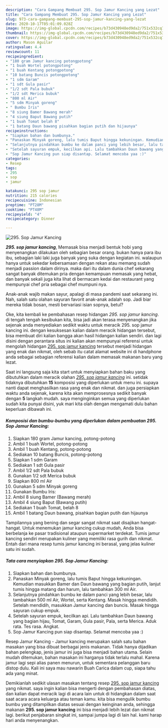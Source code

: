 ```yaml
---
description: "Cara Gampang Membuat 295. Sop Jamur Kancing yang Lezat"
title: "Cara Gampang Membuat 295. Sop Jamur Kancing yang Lezat"
slug: 973-cara-gampang-membuat-295-sop-jamur-kancing-yang-lezat
date: 2020-10-17T05:01:09.028Z
image: https://img-global.cpcdn.com/recipes/b73d430948ed9da2/751x532cq70/295-sop-jamur-kancing-foto-resep-utama.jpg
thumbnail: https://img-global.cpcdn.com/recipes/b73d430948ed9da2/751x532cq70/295-sop-jamur-kancing-foto-resep-utama.jpg
cover: https://img-global.cpcdn.com/recipes/b73d430948ed9da2/751x532cq70/295-sop-jamur-kancing-foto-resep-utama.jpg
author: Mason Aguilar
ratingvalue: 4.4
reviewcount: 11
recipeingredient:
- "180 gram Jamur kancing potongpotong"
- "1 buah Wortel potongpotong"
- "1 buah Kentang potongpotong"
- "10 batang Buncis potongpotong"
- "1 sdm Garam"
- "1 sdt Gula pasir"
- "1/2 sdt Pala bubuk"
- "1/2 sdt Merica bubuk"
- "800 ml Air"
- "5 sdm Minyak goreng"
- " Bumbu Iris"
- "8 siung Bamer Bawang merah"
- "4 siung Baput Bawang putih"
- "1 buah Tomat belah 8"
- "1 batang Daun bawang pisahkan bagian putih dan hijaunya"
recipeinstructions:
- "Siapkan bahan dan bumbunya."
- "Panaskan Minyak goreng, lalu tumis Baput hingga kekuningan. Kemudian masukkan Bamer dan Daun bawang yang bagian putih, lanjut tumis hingga matang dan harum, lalu tambahkan 300 ml Air."
- "Selanjutnya pindahkan bumbu ke dalam panci yang lebih besar, lalu tambahkan 500 ml Air, Wortel, serta Kentang. Masak hingga mendidih. Setelah mendidih, masukkan Jamur kancing dan buncis. Masak hingga sayuran cukup empuk."
- "Setelah sayuran empuk, kecilkan api. Lalu tambahkan Daun bawang yang bagian hijau, Tomat, Garam, Gula pasir, Pala, serta Merica. Aduk rata. Tes rasa. Angkat."
- "Sop Jamur Kancing pun siap disantap. Selamat mencoba yaa :)"
categories:
- Resep
tags:
- 295
- sop
- jamur

katakunci: 295 sop jamur 
nutrition: 215 calories
recipecuisine: Indonesian
preptime: "PT28M"
cooktime: "PT48M"
recipeyield: "4"
recipecategory: Dinner

---
```



![295. Sop Jamur Kancing](https://img-global.cpcdn.com/recipes/b73d430948ed9da2/751x532cq70/295-sop-jamur-kancing-foto-resep-utama.jpg)

<b><i>295. sop jamur kancing</i></b>, Memasak bisa menjadi bentuk hobi yang menyenangkan dilakukan oleh sebagian besar orang. bukan hanya para ibu ibu, sebagian laki laki juga banyak yang suka dengan kegiatan ini. walaupun hanya untuk sekedar kebersamaan dengan rekan atau memang sudah menjadi passion dalam dirinya. maka dari itu dalam dunia chef sekarang sangat banyak ditemukan pria dengan kemampuan memasak yang hebat, dan banyak sekali juga kita lihat di bermacam kedai dan restaurant yang mempunyai chef pria sebagai chef mumpuni nya.

Anak-anak wajib makan sayur, apalagi di masa pandemi saat sekarang ini. Nah, salah satu olahan sayuran favorit anak-anak adalah sop. Jadi biar mereka tidak bosan, mesti bervariasi isian sopnya, betul?

Oke, kita kembali ke pembahasan resep hidangan <i>295. sop jamur kancing</i>. di tengah tengah kesibukan kita, bisa jadi akan terasa menyenangkan jika sejenak anda menyediakan sedikit waktu untuk meracik 295. sop jamur kancing ini. dengan kesuksesan kalian dalam meracik hidangan tersebut, bisa membuat diri kalian bangga akan hasil hidangan kalian sendiri. dan lagi disini dengan perantara situs ini kalian akan mempunyai referensi untuk mengolah hidangan <u>295. sop jamur kancing</u> tersebut menjadi hidangan yang enak dan nikmat, oleh sebab itu catat alamat website ini di handphone anda sebagai sebagian referensi kalian dalam memasak makanan baru yang lezat.


Saat ini langsung saja kita start untuk menyiapkan bahan baku yang dibutuhkan dalam meracik olahan <u><i>295. sop jamur kancing</i></u> ini. setidak tidaknya dibutuhkan <b>15</b> komposisi yang diperlukan untuk menu ini. supaya nanti dapat menghasilkan rasa yang enak dan nikmat. dan juga persiapkan waktu anda sejenak, karena kita akan memprosesnya sedikit banyak dengan <b>5</b> langkah mudah. saya menginginkan semua yang diperlukan sudah kita punyai disini, yuk mari kita olah dengan mengamati dulu bahan keperluan dibawah ini.

<!--inarticleads1-->

##### Komposisi dan bumbu-bumbu yang diperlukan dalam pembuatan 295. Sop Jamur Kancing:

1. Siapkan 180 gram Jamur kancing, potong-potong
1. Ambil 1 buah Wortel, potong-potong
1. Ambil 1 buah Kentang, potong-potong
1. Sediakan 10 batang Buncis, potong-potong
1. Siapkan 1 sdm Garam
1. Sediakan 1 sdt Gula pasir
1. Ambil 1/2 sdt Pala bubuk
1. Gunakan 1/2 sdt Merica bubuk
1. Siapkan 800 ml Air
1. Gunakan 5 sdm Minyak goreng
1. Gunakan  Bumbu Iris:
1. Ambil 8 siung Bamer (Bawang merah)
1. Ambil 4 siung Baput (Bawang putih)
1. Sediakan 1 buah Tomat, belah 8
1. Ambil 1 batang Daun bawang, pisahkan bagian putih dan hijaunya


Tampilannya yang bening dan segar sangat nikmat saat disajikan hangat-hangat. Untuk menemukan jamur kancing cukup mudah, Anda bisa berbelanja ke pasar tradisional ataupun supermarket terdekat. Tumis jamur kancing sendiri merupakan kuliner yang memiliki rasa gurih dan nikmat. Entah dari mana resep tumis jamur kancing ini berasal, yang jelas kuliner satu ini sudah. 

<!--inarticleads2-->

##### Tata cara menyiapkan 295. Sop Jamur Kancing:

1. Siapkan bahan dan bumbunya.
1. Panaskan Minyak goreng, lalu tumis Baput hingga kekuningan. Kemudian masukkan Bamer dan Daun bawang yang bagian putih, lanjut tumis hingga matang dan harum, lalu tambahkan 300 ml Air.
1. Selanjutnya pindahkan bumbu ke dalam panci yang lebih besar, lalu tambahkan 500 ml Air, Wortel, serta Kentang. Masak hingga mendidih. Setelah mendidih, masukkan Jamur kancing dan buncis. Masak hingga sayuran cukup empuk.
1. Setelah sayuran empuk, kecilkan api. Lalu tambahkan Daun bawang yang bagian hijau, Tomat, Garam, Gula pasir, Pala, serta Merica. Aduk rata. Tes rasa. Angkat.
1. Sop Jamur Kancing pun siap disantap. Selamat mencoba yaa :)


Resep Jamur Kancing - Jamur kancing merupakan salah satu bahan masakan yang bisa dibuat berbagai jenis makanan. Tidak hanya dijadikan bahan pelengkap, jenis jamur ini juga bisa menjadi bahan utama. Selain mudah ditemukan, bahan masakan ini harganya tidak terlalu mahal. Karena jamur lagi sepi alias panen menurun, untuk sementara pelanggan baru distop dulu. Kali ini saya mau nawarin Buah Carica dalam cup, siapa tahu ada yang minat. 

Demikianlah sedikit ulasan masakan tentang resep <u>295. sop jamur kancing</u> yang nikmat. saya ingin kalian bisa mengerti dengan pembahasan diatas, dan kalian dapat meracik lagi di acara lain untuk di hidangkan dalam saat saat acara acara keluarga atau teman kamu. kita bisa mengulik bumbu bumbu yang ditampilkan diatas sesuai dengan keinginan anda, sehingga makanan <b>295. sop jamur kancing</b> ini bisa menjadi lebih lezat dan nikmat lagi. berikut penjabaran singkat ini, sampai jumpa lagi di lain hal. kami harap hari anda menyenangkan.
